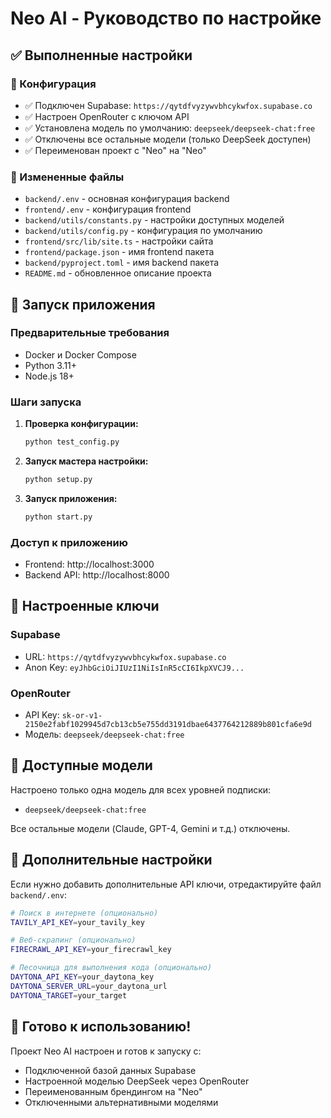 # Neo AI - Руководство по настройке

## ✅ Выполненные настройки

### 🔧 Конфигурация
- ✅ Подключен Supabase: `https://qytdfvyzywvbhcykwfox.supabase.co`
- ✅ Настроен OpenRouter с ключом API
- ✅ Установлена модель по умолчанию: `deepseek/deepseek-chat:free`
- ✅ Отключены все остальные модели (только DeepSeek доступен)
- ✅ Переименован проект с "Neo" на "Neo"

### 📁 Измененные файлы
- `backend/.env` - основная конфигурация backend
- `frontend/.env` - конфигурация frontend
- `backend/utils/constants.py` - настройки доступных моделей
- `backend/utils/config.py` - конфигурация по умолчанию
- `frontend/src/lib/site.ts` - настройки сайта
- `frontend/package.json` - имя frontend пакета
- `backend/pyproject.toml` - имя backend пакета
- `README.md` - обновленное описание проекта

## 🚀 Запуск приложения

### Предварительные требования
- Docker и Docker Compose
- Python 3.11+
- Node.js 18+

### Шаги запуска

1. **Проверка конфигурации:**
   ```bash
   python test_config.py
   ```

2. **Запуск мастера настройки:**
   ```bash
   python setup.py
   ```

3. **Запуск приложения:**
   ```bash
   python start.py
   ```

### Доступ к приложению
- Frontend: http://localhost:3000
- Backend API: http://localhost:8000

## 🔑 Настроенные ключи

### Supabase
- URL: `https://qytdfvyzywvbhcykwfox.supabase.co`
- Anon Key: `eyJhbGciOiJIUzI1NiIsInR5cCI6IkpXVCJ9...`

### OpenRouter
- API Key: `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`
- Модель: `deepseek/deepseek-chat:free`

## 🤖 Доступные модели

Настроено только одна модель для всех уровней подписки:
- `deepseek/deepseek-chat:free`

Все остальные модели (Claude, GPT-4, Gemini и т.д.) отключены.

## 📝 Дополнительные настройки

Если нужно добавить дополнительные API ключи, отредактируйте файл `backend/.env`:

```bash
# Поиск в интернете (опционально)
TAVILY_API_KEY=your_tavily_key

# Веб-скрапинг (опционально)
FIRECRAWL_API_KEY=your_firecrawl_key

# Песочница для выполнения кода (опционально)
DAYTONA_API_KEY=your_daytona_key
DAYTONA_SERVER_URL=your_daytona_url
DAYTONA_TARGET=your_target
```

## 🎯 Готово к использованию!

Проект Neo AI настроен и готов к запуску с:
- Подключенной базой данных Supabase
- Настроенной моделью DeepSeek через OpenRouter
- Переименованным брендингом на "Neo"
- Отключенными альтернативными моделями